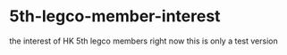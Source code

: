 # 5th-legco-member-interest
the interest of HK 5th legco members
right now this is only a test version
